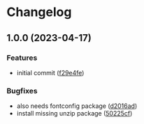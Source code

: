# Changelog

## 1.0.0 (2023-04-17)


### Features

* initial commit ([f29e4fe](https://github.com/rolehippie/fonts/commit/f29e4fe816cc2ec4cbab28c657c373915ae02a29))


### Bugfixes

* also needs fontconfig package ([d2016ad](https://github.com/rolehippie/fonts/commit/d2016ad8c60e5b33ebcf6e501b1f495af322340a))
* install missing unzip package ([50225cf](https://github.com/rolehippie/fonts/commit/50225cf9f233ccca85df528eaa84d3d609ecae47))
